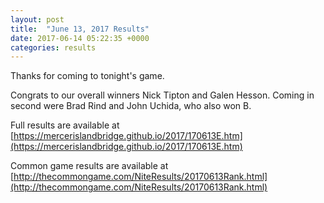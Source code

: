 ```yaml
---
layout: post
title:  "June 13, 2017 Results"
date: 2017-06-14 05:22:35 +0000
categories: results
---
```

Thanks for coming to tonight's game.

Congrats to our overall winners Nick Tipton and Galen Hesson.  Coming in second were Brad Rind and John Uchida, who also won B.

Full results are available at [https://mercerislandbridge.github.io/2017/170613E.htm](https://mercerislandbridge.github.io/2017/170613E.htm)

Common game results are available at [http://thecommongame.com/NiteResults/20170613Rank.html](http://thecommongame.com/NiteResults/20170613Rank.html)
